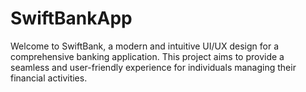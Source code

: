 # SwiftBankApp
Welcome to SwiftBank, a modern and intuitive UI/UX design for a comprehensive banking application. This project aims to provide a seamless and user-friendly experience for individuals managing their financial activities.
